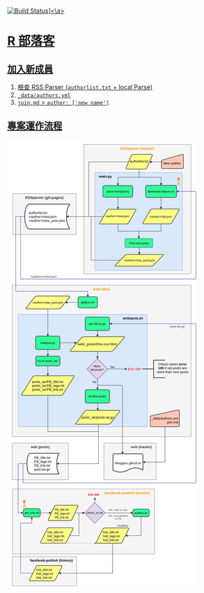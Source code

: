 <a href="https://travis-ci.org/Rbloggers/Rbloggers.github.io">![Build Status](https://travis-ci.org/Rbloggers/Rbloggers.github.io.svg?branch=dev)]<\a>

# R 部落客

## 加入新成員
1. 檢查 RSS Parser (`authorlist.txt` + local Parse)
1. `_data/authors.yml`
1. `join.md` > `author: ['new name']`

## 專案運作流程
![R 部落客 Flow](Rblog.png)
